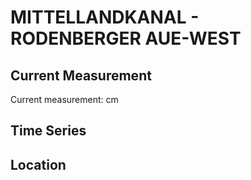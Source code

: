 # MITTELLANDKANAL - RODENBERGER AUE-WEST

## Current Measurement

Current measurement: <Value topic="rivers/pegel-online/MLK/RODENBERGER AUE-WEST/measurementValue"/> cm

## Time Series

<TimeSeries topic="rivers/pegel-online/MLK/RODENBERGER AUE-WEST/measurementValue" period="week" />

## Location

<WorldMap>
  <Marker lat="52.38758644490628" lon="9.315912784359135" labelTopic="rivers/pegel-online/MLK/RODENBERGER AUE-WEST" />
</WorldMap>

